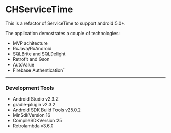 # CHServiceTime

This is a refactor of ServiceTime to support android 5.0+.

The application demostrates a couple of technologies:

- MVP achitecture
- RxJava/RxAndroid
- SQLBrite and SQLDelight
- Retrofit and Gson
- AutoValue
- Firebase Authentication``

--------------------
### Development Tools ###

* Android Studio v2.3.2
* gradle-plugin v2.3.2
* Android SDK Build Tools v25.0.2
* MinSdkVersion 16
* CompileSDKVersion 25
* Retrolambda v3.6.0